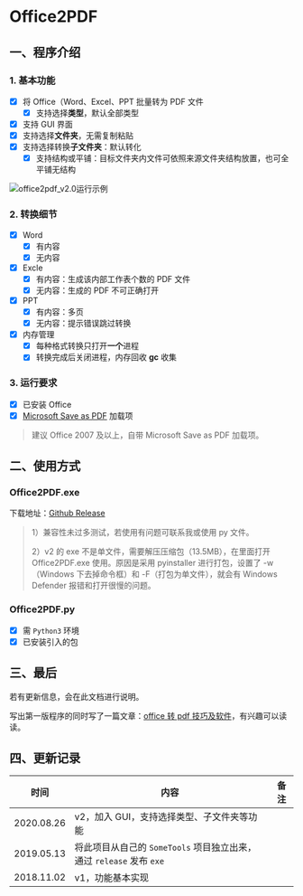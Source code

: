 # Office2PDF

## 一、程序介绍

### 1. 基本功能

- [x] 将 Office（Word、Excel、PPT 批量转为 PDF 文件
  - [x] 支持选择**类型**，默认全部类型
- [x] 支持 GUI 界面
- [x] 支持选择**文件夹**，无需复制粘贴
- [x] 支持选择转换**子文件夹**：默认转化
  - [x] 支持结构或平铺：目标文件夹内文件可依照来源文件夹结构放置，也可全平铺无结构

![office2pdf_v2.0运行示例](https://evgo-public.oss-cn-shanghai.aliyuncs.com/repo/office2pdf/office2pdf_v2.png)

### 2. 转换细节

- [x] Word
  - [x] 有内容
  - [x] 无内容
- [x] Excle
  - [x] 有内容：生成该内部工作表个数的 PDF 文件
  - [x] 无内容：生成的 PDF 不可正确打开
- [x] PPT
  - [x] 有内容：多页
  - [x] 无内容：提示错误跳过转换
- [x] 内存管理
  - [x] 每种格式转换只打开**一个**进程
  - [x] 转换完成后关闭进程，内存回收 **gc** 收集

### 3. 运行要求

- [x] 已安装 Office
- [x] [Microsoft Save as PDF](<https://www.microsoft.com/zh-cn/download/details.aspx?id=7> ) 加载项

> 建议 Office 2007 及以上，自带 Microsoft Save as PDF 加载项。

## 二、使用方式

### Office2PDF.exe

下载地址：[Github Release](https://github.com/evgo2017/Office2PDF/releases)

> 1）兼容性未过多测试，若使用有问题可联系我或使用 py 文件。
>
> 2）v2 的 exe 不是单文件，需要解压压缩包（13.5MB），在里面打开 Office2PDF.exe 使用。原因是采用 pyinstaller 进行打包，设置了 -w（Windows 下去掉命令框）和 -F（打包为单文件），就会有 Windows Defender 报错和打开很慢的问题。

### Office2PDF.py

- [x] 需 `Python3` 环境
- [x] 已安装引入的包

## 三、最后

若有更新信息，会在此文档进行说明。

写出第一版程序的同时写了一篇文章：[office 转 pdf 技巧及软件](<https://mp.weixin.qq.com/s?__biz=MzIwMjk2MTQ1MQ==&mid=2247484268&idx=1&sn=80bf791cae04e836b25525e3039fa3ff&chksm=96d7e428a1a06d3eb0ba59c98b5f772ca621792cda53abef70218d94ac1239d2c2fb71a8b539#rd> )，有兴趣可以读读。

## 四、更新记录

| 时间       | 内容                                                         | 备注 |
| ---------- | ------------------------------------------------------------ | ---- |
| 2020.08.26 | v2，加入 GUI，支持选择类型、子文件夹等功能                   |      |
| 2019.05.13 | 将此项目从自己的 `SomeTools` 项目独立出来，通过 `release` 发布 `exe` |      |
| 2018.11.02 | v1，功能基本实现                                             |      |
